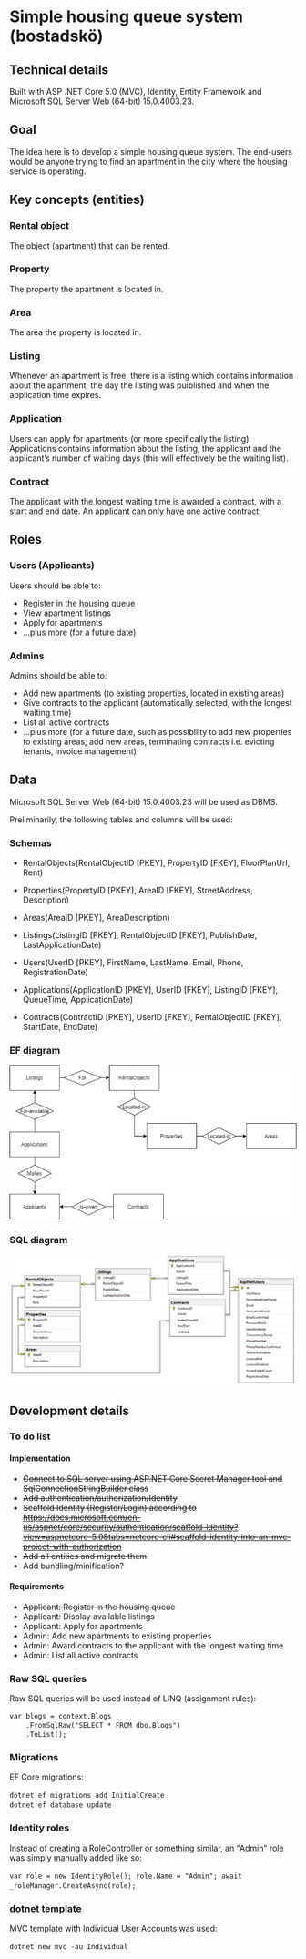 # Simple housing queue system (bostadskö)
## Technical details
 Built with ASP .NET Core 5.0 (MVC), Identity, Entity Framework and Microsoft SQL Server Web (64-bit) 15.0.4003.23.

## Goal
The idea here is to develop a simple housing queue system. The end-users would be anyone
trying to find an apartment in the city where the housing service is operating.

## Key concepts (entities)
### Rental object
The object (apartment) that can be rented.
### Property
The property the apartment is located in.
### Area
The area the property is located in.
### Listing
Whenever an apartment is free, there is a listing which contains information about the apartment, the day the listing was puiblished and when the application time expires. 
### Application
Users can apply for apartments (or more specifically the listing). Applications contains information about the listing, the applicant and the
applicant’s number of waiting days (this will effectively be the waiting list). 
### Contract
The applicant with the
longest waiting time is awarded a contract, with a start and end date. An applicant can only have one active contract.

## Roles
### Users (Applicants) 
Users should be able to:
* Register in the housing queue
* View apartment listings
* Apply for apartments
* ...plus more (for a future date)

### Admins
Admins should be able to:
* Add new apartments (to existing properties, located in existing areas)
* Give contracts to the applicant (automatically selected, with the longest waiting time)
* List all active contracts
* ...plus more (for a future date, such as possibility to add new properties to existing areas, add new areas, terminating contracts i.e. evicting tenants, invoice management)

## Data
Microsoft SQL Server Web (64-bit) 15.0.4003.23 will be used as DBMS.

Preliminarily, the following tables and columns will be used:

### Schemas
* RentalObjects(RentalObjectID [PKEY], PropertyID [FKEY], FloorPlanUrl, Rent)

* Properties(PropertyID [PKEY], AreaID [FKEY], StreetAddress, Description)

* Areas(AreaID [PKEY], AreaDescription)

* Listings(ListingID [PKEY], RentalObjectID [FKEY], PublishDate, LastApplicationDate)

* Users(UserID [PKEY], FirstName, LastName, Email, Phone, RegistrationDate)

* Applications(ApplicationID [PKEY], UserID [FKEY], ListingID [FKEY], QueueTime, ApplicationDate)

* Contracts(ContractID [PKEY], UserID [FKEY], RentalObjectID [FKEY], StartDate, EndDate)

### EF diagram
![EF Diagram](Docs/ef-diagram-housing-queue.png "EF Diagram")

### SQL diagram
![SQL Diagram](Docs/sql-diagram-housing-queue.png "EF Diagram")

## Development details
### To do list
#### Implementation
* ~~Connect to SQL server using ASP.NET Core Secret Manager tool and SqlConnectionStringBuilder class~~
* ~~Add authentication/authorization/Identity~~
* ~~Scaffold Identity (Register/Login) according to https://docs.microsoft.com/en-us/aspnet/core/security/authentication/scaffold-identity?view=aspnetcore-5.0&tabs=netcore-cli#scaffold-identity-into-an-mvc-project-with-authorization~~
* ~~Add all entities and migrate them~~
* Add bundling/minification?

#### Requirements
* ~~Applicant: Register in the housing queue~~ 
* ~~Applicant: Display available listings~~
* Applicant: Apply for apartments
* Admin: Add new apartments to existing properties
* Admin: Award contracts to the applicant with the longest waiting time
* Admin: List all active contracts

### Raw SQL queries
Raw SQL queries will be used instead of LINQ (assignment rules):

```
var blogs = context.Blogs
    .FromSqlRaw("SELECT * FROM dbo.Blogs")
    .ToList();
```
### Migrations
EF Core migrations:

`dotnet ef migrations add InitialCreate`  
`dotnet ef database update`

### Identity roles
Instead of creating a RoleController or something similar, an "Admin" role was simply manually added like so:

`
var role = new IdentityRole();
            role.Name = "Admin";
            await _roleManager.CreateAsync(role);
`

### dotnet template
MVC template with Individual User Accounts was used:

`dotnet new mvc -au Individual`
